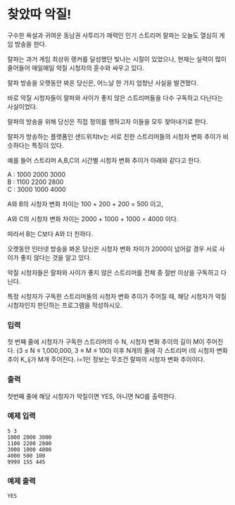 # 찾았따 악질!

 구수한 욕설과 귀여운 동남권 사투리가 매력인 인기 스트리머 랄파는 오늘도 열심히 게임 방송을 한다.
 
 랄파는 과거 게임 최상위 랭커를 달성했던 빛나는 시절이 있었으나, 현재는 실력이 많이 줄어들어 매일매일 악질 시청자의 훈수와 싸우고 있다.
 
 랄파 방송을 오랫동안 봐온 당신은, 어느날 한 가지 엄청난 사실을 발견했다.
 
 바로 악질 시청자들이 랄파와 사이가 좋지 않은 스트리머들을 다수 구독하고 다닌다는 사실이었다.
 
 랄파의 방송을 위해 당신은 직접 정의를 행하고자 이들을 모두 찾아내기로 한다.
 
  랄파가 방송하는 플랫폼인 샌드위치tv는 서로 친한 스트리머들의 시청자 변화 추이가 비슷하다는 특징이 있다.
 
 예를 들어 스트리머 A,B,C의 시간별 시청자 변화 추이가 아래와 같다고 한다.
 
 A : 1000 2000 3000  
 B : 1100 2200 2800  
 C : 3000 1000 4000  
 
 A와 B의 시청자 변화 차이는 100 + 200 + 200 = 500 이고,
 
 A와 C의 시청자 변화 차이는 2000 + 1000 + 1000 = 4000 이다.
 
 따라서 B는 C보다 A와 더 친하다.
 
 오랫동안 인터넷 방송을 봐온 당신은 시청자 변화 차이가 2000이 넘어갈 경우 서로 사이가 좋지 않다는 것을 알고 있다.
 
 악질 시청자들은 랄파와 사이가 좋지 않은 스트리머를 전체 중 절반 이상을 구독하고 다닌다.
 
 특정 시청자가 구독한 스트리머들의 시청자 변화 추이가 주어질 때, 해당 시청자가 악질 시청자인지 판단하는 프로그램을 작성하시오.
  
### 입력

첫 번째 줄에 시청자가 구독한 스트리머의 수 N, 시청자 변화 추이의 길이 M이 주어진다. (3 ≤ N ≤ 1,000,000, 3 ≤ M ≤ 100)
이후 N개의 줄에 각 스트리머 i의 시청자 변화 추이 K_ij가 M개 주어진다. 
i=1인 정보는 무조건 랄파의 시청자 변화 추이이다.


### 출력

첫번째 줄에 해당 시청자가 악질이면 YES, 아니면 NO를 출력한다.



### 예제 입력

```
5 3
1000 2000 3000
1100 2200 2800
3000 1000 4000
4000 500 100
9999 155 445
```

### 예제 출력

```
YES
```
